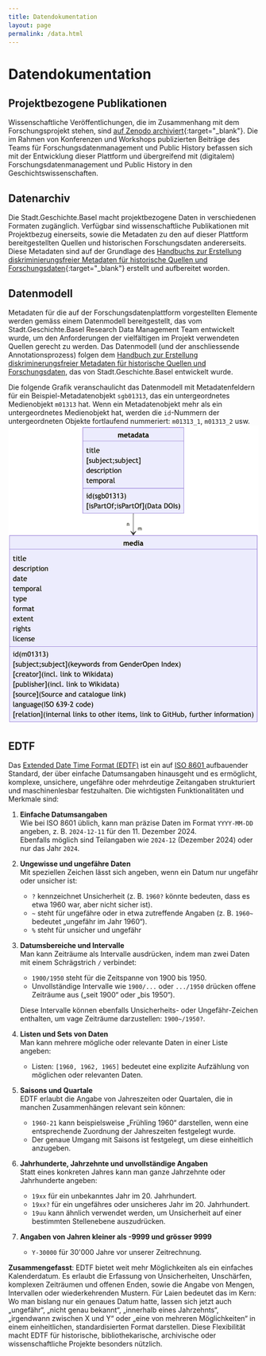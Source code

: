 ```yaml
---
title: Datendokumentation
layout: page
permalink: /data.html
---
```


# Datendokumentation

## Projektbezogene Publikationen

Wissenschaftliche Veröffentlichungen, die im Zusammenhang mit dem Forschungsprojekt stehen, sind [auf Zenodo archiviert](https://zenodo.org/communities/stadt-geschichte-basel){:target="\_blank"}. Die im Rahmen von Konferenzen und Workshops publizierten Beiträge des Teams für Forschungsdatenmanagement und Public History befassen sich mit der Entwicklung dieser Plattform und übergreifend mit (digitalem) Forschungsdatenmanagement und Public History in den Geschichtswissenschaften.

## Datenarchiv

Die Stadt.Geschichte.Basel macht projektbezogene Daten in verschiedenen Formaten zugänglich. Verfügbar sind wissenschaftliche Publikationen mit Projektbezug einerseits, sowie die Metadaten zu den auf dieser Plattform bereitgestellten Quellen und historischen Forschungsdaten andererseits. Diese Metadaten sind auf der Grundlage des [Handbuchs zur Erstellung diskriminierungsfreier Metadaten für historische Quellen und Forschungsdaten](https://maehr.github.io/diskriminierungsfreie-metadaten/){:target="\_blank"} erstellt und aufbereitet worden.

## Datenmodell

Metadaten für die auf der Forschungsdatenplattform vorgestellten Elemente werden gemäss einem Datenmodell bereitgestellt, das vom Stadt.Geschichte.Basel Research Data Management Team entwickelt wurde, um den Anforderungen der vielfältigen im Projekt verwendeten Quellen gerecht zu werden. Das Datenmodell (und der anschliessende Annotationsprozess) folgen dem [Handbuch zur Erstellung diskriminerungsfreier Metadaten für historische Quellen und Forschungsdaten](https://maehr.github.io/diskriminierungsfreie-metadaten/), das von Stadt.Geschichte.Basel entwickelt wurde.

Die folgende Grafik veranschaulicht das Datenmodell mit Metadatenfeldern für ein Beispiel-Metadatenobjekt `sgb01313`, das ein untergeordnetes Medienobjekt `m01313` hat. Wenn ein Metadatenobjekt mehr als ein untergeordnetes Medienobjekt hat, werden die `id`-Nummern der untergeordneten Objekte fortlaufend nummeriert: `m01313_1`, `m01313_2` usw.
<img width="563" alt="Datenmodell" src="assets/img/sgb_datamodel.png">


## EDTF

Das [Extended Date Time Format (EDTF)](https://www.loc.gov/standards/datetime/) ist ein auf [ISO 8601 ](https://www.iso.org/iso-8601-date-and-time-format.html) aufbauender Standard, der über einfache Datumsangaben hinausgeht und es ermöglicht, komplexe, unsichere, ungefähre oder mehrdeutige Zeitangaben strukturiert und maschinenlesbar festzuhalten. Die wichtigsten Funktionalitäten und Merkmale sind:

1. **Einfache Datumsangaben**  
    Wie bei ISO 8601 üblich, kann man präzise Daten im Format `YYYY-MM-DD` angeben, z. B. `2024-12-11` für den 11. Dezember 2024.  
    Ebenfalls möglich sind Teilangaben wie `2024-12` (Dezember 2024) oder nur das Jahr `2024`.
    
2. **Ungewisse und ungefähre Daten**  
    Mit speziellen Zeichen lässt sich angeben, wenn ein Datum nur ungefähr oder unsicher ist:
    
    - `?` kennzeichnet Unsicherheit (z. B. `1960?` könnte bedeuten, dass es etwa 1960 war, aber nicht sicher ist).
    - `~` steht für ungefähre oder in etwa zutreffende Angaben (z. B. `1960~` bedeutet „ungefähr im Jahr 1960“).
    - `%` steht für unsicher und ungefähr
    
3. **Datumsbereiche und Intervalle**  
    Man kann Zeiträume als Intervalle ausdrücken, indem man zwei Daten mit einem Schrägstrich `/` verbindet:
    
    - `1900/1950` steht für die Zeitspanne von 1900 bis 1950.
    - Unvollständige Intervalle wie `1900/...` oder `.../1950` drücken offene Zeiträume aus („seit 1900“ oder „bis 1950“).
    
    Diese Intervalle können ebenfalls Unsicherheits- oder Ungefähr-Zeichen enthalten, um vage Zeiträume darzustellen: `1900~/1950?`.
    
4. **Listen und Sets von Daten**  
    Man kann mehrere mögliche oder relevante Daten in einer Liste angeben:
    
    - Listen: `[1960, 1962, 1965]` bedeutet eine explizite Aufzählung von möglichen oder relevanten Daten.

5. **Saisons und Quartale**  
    EDTF erlaubt die Angabe von Jahreszeiten oder Quartalen, die in manchen Zusammenhängen relevant sein können:
    
    - `1960-21` kann beispielsweise „Frühling 1960“ darstellen, wenn eine entsprechende Zuordnung der Jahreszeiten festgelegt wurde.
    - Der genaue Umgang mit Saisons ist festgelegt, um diese einheitlich anzugeben.
6. **Jahrhunderte, Jahrzehnte und unvollständige Angaben**  
    Statt eines konkreten Jahres kann man ganze Jahrzehnte oder Jahrhunderte angeben:
    
    - `19xx` für ein unbekanntes Jahr im 20. Jahrhundert.
    - `19xx?` für ein ungefähres oder unsicheres Jahr im 20. Jahrhundert.
    - `19uu` kann ähnlich verwendet werden, um Unsicherheit auf einer bestimmten Stellenebene auszudrücken.
7. **Angaben von Jahren kleiner als -9999 und grösser 9999**

   - `Y-30000` für 30'000 Jahre vor unserer Zeitrechnung.

**Zusammengefasst**: EDTF bietet weit mehr Möglichkeiten als ein einfaches Kalenderdatum. Es erlaubt die Erfassung von Unsicherheiten, Unschärfen, komplexen Zeiträumen und offenen Enden, sowie die Angabe von Mengen, Intervallen oder wiederkehrenden Mustern. Für Laien bedeutet das im Kern: Wo man bislang nur ein genaues Datum hatte, lassen sich jetzt auch „ungefähr“, „nicht genau bekannt“, „innerhalb eines Jahrzehnts“, „irgendwann zwischen X und Y“ oder „eine von mehreren Möglichkeiten“ in einem einheitlichen, standardisierten Format darstellen. Diese Flexibilität macht EDTF für historische, bibliothekarische, archivische oder wissenschaftliche Projekte besonders nützlich.
